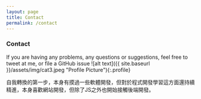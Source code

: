 ```yaml
---
layout: page
title: Contact
permalink: /contact
---
```


### Contact

If you are having any problems, any questions or suggestions, feel free to tweet at me, or file a GitHub issue
![alt text]({{ site.baseurl }}/assets/img/cat3.jpeg "Profile Picture"){:.profile}

自我轉換的第一步，本身有摸過一些軟體開發，但對於程式開發學習這方面還持續精進，本身喜歡網站開發，但除了JS之外也開始接觸後端開發。
